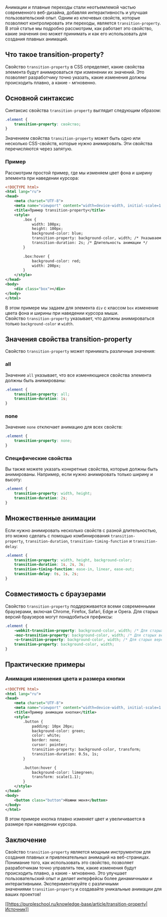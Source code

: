 Анимации и плавные переходы стали неотъемлемой частью современного веб-дизайна, добавляя интерактивность и улучшая пользовательский опыт. Одним из ключевых свойств, которые позволяют контролировать эти переходы, является `transition-property`. В этой статье мы подробно рассмотрим, как работает это свойство, какие значения оно может принимать и как его использовать для создания плавных анимаций.

## Что такое transition-property?

Свойство `transition-property` в CSS определяет, какие свойства элемента будут анимироваться при изменении их значений. Это позволяет разработчику точно указать, какие изменения должны происходить плавно, а какие - мгновенно.

## Основной синтаксис

Синтаксис свойства `transition-property` выглядит следующим образом:

```css
.element {
    transition-property: свойство;
}
```

Значением свойства `transition-property` может быть одно или несколько CSS-свойств, которые нужно анимировать. Эти свойства перечисляются через запятую.

### Пример

Рассмотрим простой пример, где мы изменяем цвет фона и ширину элемента при наведении курсора:

```xml
<!DOCTYPE html>
<html lang="ru">
<head>
    <meta charset="UTF-8">
    <meta name="viewport" content="width=device-width, initial-scale=1.0">
    <title>Пример transition-property</title>
    <style>
        .box {
            width: 100px;
            height: 100px;
            background-color: blue;
            transition-property: background-color, width; /* Указываем свойства для анимации */
            transition-duration: 2s; /* Длительность анимации */
        }

        .box:hover {
            background-color: red;
            width: 200px;
        }
    </style>
</head>
<body>
    <div class="box"></div>
</body>
</html>
```

В этом примере мы задаем для элемента `div` с классом `box` изменение цвета фона и ширины при наведении курсора мыши. Свойство `transition-property` указывает, что должны анимироваться только `background-color` и `width`.

## Значения свойства transition-property

Свойство `transition-property` может принимать различные значения:

### all

Значение `all` указывает, что все изменяющиеся свойства элемента должны быть анимированы:

```css
.element {
    transition-property: all;
    transition-duration: 1s;
}
```

### none

Значение `none` отключает анимацию для всех свойств:

```css
.element {
    transition-property: none;
}
```

### Специфические свойства

Вы также можете указать конкретные свойства, которые должны быть анимированы. Например, если нужно анимировать только ширину и высоту:

```css
.element {
    transition-property: width, height;
    transition-duration: 2s;
}
```

## Множественные анимации

Если нужно анимировать несколько свойств с разной длительностью, это можно сделать с помощью комбинирования `transition-property`, `transition-duration`, `transition-timing-function` и `transition-delay`:

```css
.element {
    transition-property: width, height, background-color;
    transition-duration: 1s, 2s, 3s;
    transition-timing-function: ease-in, linear, ease-out;
    transition-delay: 0s, 1s, 2s;
}
```

## Совместимость с браузерами

Свойство `transition-property` поддерживается всеми современными браузерами, включая Chrome, Firefox, Safari, Edge и Opera. Для старых версий браузеров могут понадобиться префиксы:

```css
.element {
    -webkit-transition-property: background-color, width; /* Для старых версий Safari и Chrome */
    -moz-transition-property: background-color, width; /* Для старых версий Firefox */
    -o-transition-property: background-color, width; /* Для старых версий Opera */
    transition-property: background-color, width;
}
```

## Практические примеры

### Анимация изменения цвета и размера кнопки

```xml
<!DOCTYPE html>
<html lang="ru">
<head>
    <meta charset="UTF-8">
    <meta name="viewport" content="width=device-width, initial-scale=1.0">
    <title>Пример анимации кнопки</title>
    <style>
        .button {
            padding: 10px 20px;
            background-color: green;
            color: white;
            border: none;
            cursor: pointer;
            transition-property: background-color, transform;
            transition-duration: 0.5s, 1s;
        }

        .button:hover {
            background-color: limegreen;
            transform: scale(1.1);
        }
    </style>
</head>
<body>
    <button class="button">Нажми меня</button>
</body>
</html>
```

В этом примере кнопка плавно изменяет цвет и увеличивается в размере при наведении курсора.

## Заключение

Свойство `transition-property` является мощным инструментом для создания плавных и привлекательных анимаций на веб-страницах. Понимание того, как использовать это свойство, позволяет разработчикам точно управлять тем, какие изменения будут происходить плавно, а какие - мгновенно. Это улучшает пользовательский опыт и делает интерфейсы более динамичными и интерактивными. Экспериментируйте с различными значениями `transition-property` и создавайте уникальные анимации для ваших проектов!

[[https://purpleschool.ru/knowledge-base/article/transition-property|Источник]]